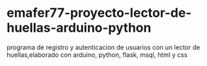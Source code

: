 # emafer77-proyecto-lector-de-huellas-arduino-python
programa de  registro y autenticacion de usuarios con un lector de huellas,elaborado con  arduino, python, flask, msql, html y css

